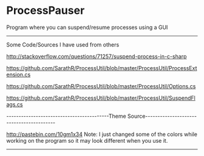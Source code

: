 # ProcessPauser
Program where you can suspend/resume processes using a GUI

----------------------------------------------------------------------------------------------

Some Code/Sources I have used  from others

http://stackoverflow.com/questions/71257/suspend-process-in-c-sharp

https://github.com/SarathR/ProcessUtil/blob/master/ProcessUtil/ProcessExtension.cs

https://github.com/SarathR/ProcessUtil/blob/master/ProcessUtil/Options.cs

https://github.com/SarathR/ProcessUtil/blob/master/ProcessUtil/SuspendFlags.cs

------------------------------------------Theme Source-----------------------------------------

http://pastebin.com/10gm1x34
Note: I just changed some of the colors while working on the program so it may look different when you use it.

-----------------------------------------------------------------------------------------------

